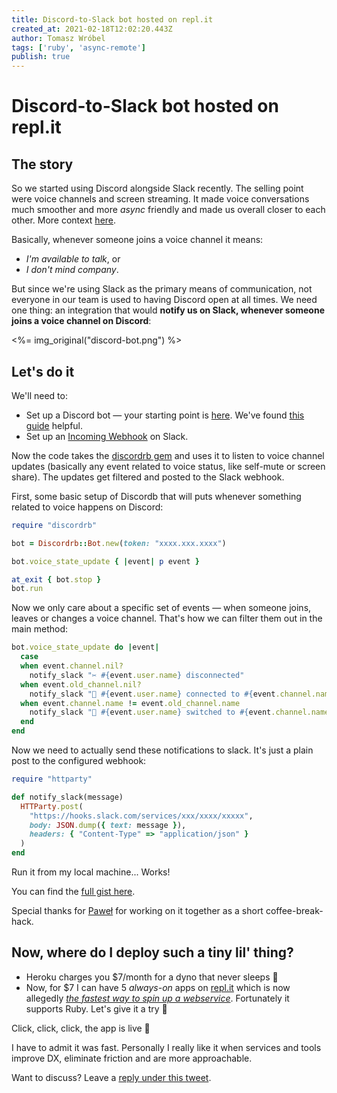 ```yaml
---
title: Discord-to-Slack bot hosted on repl.it 
created_at: 2021-02-18T12:02:20.443Z
author: Tomasz Wróbel
tags: ['ruby', 'async-remote']
publish: true
---
```


# Discord-to-Slack bot hosted on repl.it

## The story

So we started using Discord alongside Slack recently. The selling point were voice channels and screen streaming. It made voice conversations much smoother and  more _async_ friendly and made us overall closer to each other. More context [here](https://twitter.com/tomasz_wro/status/1355222703221968900).

Basically, whenever someone joins a voice channel it means:

* _I'm available to talk_, or
* _I don't mind company_.

But since we're using Slack as the primary means of communication, not everyone in our team is used to having Discord open at all times. We need one thing: an integration that would **notify us on Slack, whenever someone joins a voice channel on Discord**:

<%= img_original("discord-bot.png") %>

## Let's do it

We'll need to:

* Set up a Discord bot — your starting point is [here](https://discord.com/developers/applications). We've found [this guide](https://discordpy.readthedocs.io/en/latest/discord.html) helpful.
* Set up an [Incoming Webhook](https://slack.com/apps/A0F7XDUAZ-incoming-webhooks) on Slack.

Now the code takes the [discordrb gem](https://github.com/shardlab/discordrb) and uses it to listen to voice channel updates (basically any event related to voice status, like self-mute or screen share). The updates get filtered and posted to the Slack webhook.

First, some basic setup of Discordb that will puts whenever something related to voice happens on Discord:

```ruby
require "discordrb"

bot = Discordrb::Bot.new(token: "xxxx.xxx.xxxx")

bot.voice_state_update { |event| p event }

at_exit { bot.stop }
bot.run
```

Now we only care about a specific set of events — when someone joins, leaves or changes a voice channel. That's how we can filter them out in the main method:

```ruby
bot.voice_state_update do |event|
  case 
  when event.channel.nil?
    notify_slack "✂️ #{event.user.name} disconnected"
  when event.old_channel.nil?
    notify_slack "👋 #{event.user.name} connected to #{event.channel.name}"
  when event.channel.name != event.old_channel.name
    notify_slack "🔀 #{event.user.name} switched to #{event.channel.name}"
  end
end
```

Now we need to actually send these notifications to slack. It's just a plain post to the configured webhook:


```ruby
require "httparty"

def notify_slack(message)
  HTTParty.post(
    "https://hooks.slack.com/services/xxx/xxxx/xxxxx",
    body: JSON.dump({ text: message }),
    headers: { "Content-Type" => "application/json" }
  )
end
```

Run it from my local machine... Works!

You can find the [full gist here](https://gist.github.com/tomaszwro/c6574aa95c0c4009adcba92a8da2cec1).

Special thanks for [Paweł](https://twitter.com/pawelpacana) for working on it together as a short coffee-break-hack.

## Now, where do I deploy such a tiny lil' thing?

* Heroku charges you $7/month for a dyno that never sleeps 🤔
* Now, for $7 I can have 5 _always-on_ apps on [repl.it](https://repl.it) which is now allegedly [_the fastest way to spin up a webservice_](https://twitter.com/paulg/status/1359588595561082883). Fortunately it supports Ruby. Let's give it a try 🚀

Click, click, click, the app is live 🎉

I have to admit it was fast. Personally I really like it when services and tools improve DX, eliminate friction and are more approachable. 

Want to discuss? Leave a [reply under this tweet](https://twitter.com/tomasz_wro/status/1362433027738066953).

